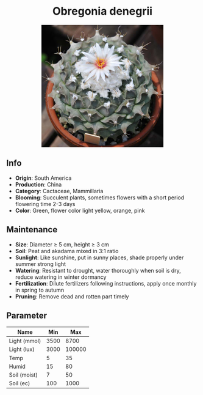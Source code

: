 <h1 align='center'>Obregonia denegrii</h1>
<p align="center">
    <img 
        align='center'
        width='320'
        src="../images/obregonia denegrii.png" 
        alt='Obregonia denegrii' />
</p>

## Info

 - **Origin**: South America
 - **Production**: China
 - **Category**: Cactaceae, Mammillaria
 - **Blooming**: Succulent plants, sometimes flowers with a short period flowering time 2-3 days
 - **Color**: Green, flower color light yellow, orange, pink

## Maintenance

 - **Size**: Diameter ≥ 5 cm, height ≥ 3 cm
 - **Soil**: Peat and akadama mixed in 3:1 ratio
 - **Sunlight**: Like sunshine, put in sunny places, shade properly under summer strong light
 - **Watering**: Resistant to drought, water thoroughly when soil is dry, reduce watering in winter dormancy
 - **Fertilization**: Dilute fertilizers following instructions, apply once monthly in spring to autumn
 - **Pruning**: Remove dead and rotten part timely

## Parameter

| Name         | Min  | Max   |
|--------------|------|-------|
| Light (mmol) | 3500 | 8700  |
| Light (lux)  | 3000 | 100000 |
| Temp         | 5    | 35    |
| Humid        | 15   | 80    |
| Soil (moist) | 7   | 50    |
| Soil (ec)    | 100  | 1000  |